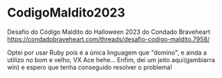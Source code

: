 # CodigoMaldito2023
Desafio do Código Maldito do Halloween 2023 do Condado Braveheart
https://condadobraveheart.com/threads/desafio-codigo-maldito.7958/

Optei por usar Ruby pois é a única linguagem que "domino", e ainda a utilizo no bom e velho, VX Ace hehe... Enfim, dei um jeito aqui(gambiarra win) e espero que tenha conseguido resolver o problema!
